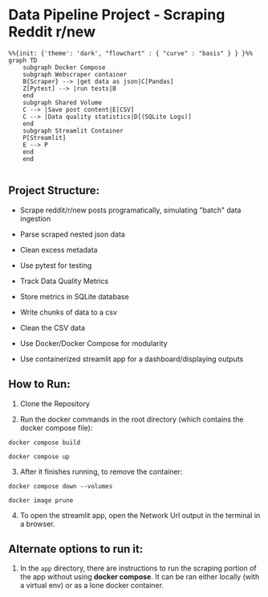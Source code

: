 # Data Pipeline Project - Scraping Reddit r/new

```mermaid
%%{init: {'theme': 'dark', "flowchart" : { "curve" : "basis" } } }%%
graph TD
    subgraph Docker Compose
    subgraph Webscraper container
    B{Scraper} --> |get data as json|C[Pandas]
    Z[Pytest] --> |run tests|B
    end
    subgraph Shared Volume
    C --> |Save post content|E[CSV]
    C --> |Data quality statistics|D[(SQLite Logs)]
    end
    subgraph Streamlit Container
    P[Streamlit]
    E --> P
    end
    end
    
```

## Project Structure:

- Scrape reddit/r/new posts programatically, simulating "batch" data ingestion

- Parse scraped nested json data

- Clean excess metadata

- Use pytest for testing

- Track Data Quality Metrics

- Store metrics in SQLite database

- Write chunks of data to a csv

- Clean the CSV data

- Use Docker/Docker Compose for modularity

- Use containerized streamlit app for a dashboard/displaying outputs

## How to Run:

1. Clone the Repository

2. Run the docker commands in the root directory (which contains the docker compose file):

`docker compose build`

`docker compose up`

3. After it finishes running, to remove the container:

`docker compose down --volumes`

`docker image prune`

4. To open the streamlit app, open the Network Url output in the terminal in a browser.

## Alternate options to run it:

1. In the `app` directory, there are instructions to run the scraping portion of the app without using **docker compose**. It can be ran either locally (with a virtual env) or as a lone docker container. 